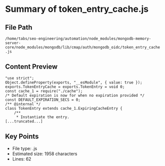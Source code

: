 # Summary of token_entry_cache.js
  
## File Path
`/home/tabs/seo-engineering/automation/node_modules/mongodb-memory-server-core/node_modules/mongodb/lib/cmap/auth/mongodb_oidc/token_entry_cache.js`

## Content Preview
```
"use strict";
Object.defineProperty(exports, "__esModule", { value: true });
exports.TokenEntryCache = exports.TokenEntry = void 0;
const cache_1 = require("./cache");
/* Default expiration is now for when no expiration provided */
const DEFAULT_EXPIRATION_SECS = 0;
/** @internal */
class TokenEntry extends cache_1.ExpiringCacheEntry {
    /**
     * Instantiate the entry.
[...truncated...]
```

## Key Points
- File type: .js
- Estimated size: 1958 characters
- Lines: 62
